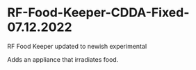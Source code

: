 # RF-Food-Keeper-CDDA-Fixed-07.12.2022
RF Food Keeper updated to newish experimental

Adds an appliance that irradiates food.
